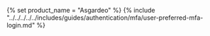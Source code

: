 {% set product_name = "Asgardeo" %}
{% include "../../../../../includes/guides/authentication/mfa/user-preferred-mfa-login.md" %}